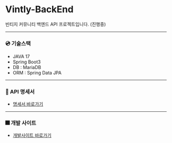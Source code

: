 # Vintly-BackEnd 
빈티지 커뮤니티 백엔드 API 프로젝트입니다. (진행중)

---
### :cd: 기술스택
- JAVA 17
- Spring Boot3
- DB : MariaDB
- ORM : Spring Data JPA

---
### 📝 API 명세서
- [명세서 바로가기](https://docs.google.com/spreadsheets/d/1EUDMoNsk_XbtfO6YnxemJxFxtNvjM3NPqIAC7k6i240/edit#gid=0)

---
### :fireworks: 개발 사이트
- [개발사이트 바로가기](http://www.yezzang.pe.kr:1010)
